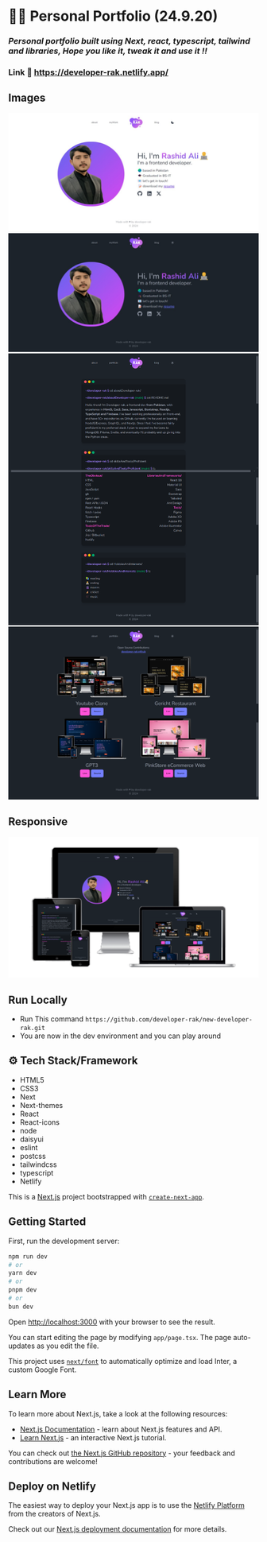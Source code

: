 # 🧑‍💻 Personal Portfolio (24.9.20)

### _Personal portfolio built using Next, react, typescript, tailwind and libraries, Hope you like it, tweak it and use it !!_

### Link :link: https://developer-rak.netlify.app/

## Images
<img src='img/imgLight.jpg'/>
<img src='img/imgDark.jpg'/>
<img src='img/about.png'/>
<img src='img/portfolio.png'/>

## Responsive
<img src='img/responsive.png'/>


## Run Locally

  - Run This command `https://github.com/developer-rak/new-developer-rak.git`
  - You are now in the dev environment and you can play around

## ⚙️ Tech Stack/Framework
  - HTML5
  - CSS3
  - Next
  - Next-themes
  - React
  - React-icons
  - node
  - daisyui
  - eslint
  - postcss
  - tailwindcss
  - typescript
  - Netlify


This is a [Next.js](https://nextjs.org/) project bootstrapped with [`create-next-app`](https://github.com/vercel/next.js/tree/canary/packages/create-next-app).

## Getting Started

First, run the development server:

```bash
npm run dev
# or
yarn dev
# or
pnpm dev
# or
bun dev
```

Open [http://localhost:3000](http://localhost:3000) with your browser to see the result.

You can start editing the page by modifying `app/page.tsx`. The page auto-updates as you edit the file.

This project uses [`next/font`](https://nextjs.org/docs/basic-features/font-optimization) to automatically optimize and load Inter, a custom Google Font.

## Learn More

To learn more about Next.js, take a look at the following resources:

- [Next.js Documentation](https://nextjs.org/docs) - learn about Next.js features and API.
- [Learn Next.js](https://nextjs.org/learn) - an interactive Next.js tutorial.

You can check out [the Next.js GitHub repository](https://github.com/netlify/next.js/) - your feedback and contributions are welcome!

## Deploy on Netlify

The easiest way to deploy your Next.js app is to use the [Netlify Platform](https://app.netlify.com/teams/developer-rak/sites?page=1) from the creators of Next.js.

Check out our [Next.js deployment documentation](https://nextjs.org/docs/deployment) for more details.
